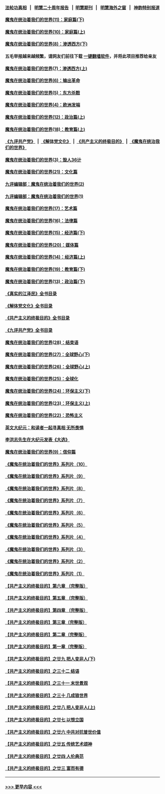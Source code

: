 #### [法轮功真相](https://github.com/gfw-breaker/truth/blob/master/README.md?t=0) &nbsp;&nbsp;|&nbsp;&nbsp; [明慧二十周年报告](https://github.com/gfw-breaker/mh-reports/blob/master/README.md?t=0) &nbsp;&nbsp;|&nbsp;&nbsp;[明慧期刊](https://github.com/gfw-breaker/mh-qikan) &nbsp;&nbsp;|&nbsp;&nbsp; [明慧海外之窗](https://github.com/gfw-breaker/mh-news/blob/master/README.md?t=0) &nbsp;&nbsp;|&nbsp;&nbsp; [神韵特别报道](https://github.com/gfw-breaker/mh-news/blob/master/shenyun.md?t=0)
#### [魔鬼在统治着我们的世界(11)：家庭篇(下)](../pages/nsc422/n10440961.md?t=11201950) 
#### [魔鬼在统治着我们的世界(10)：家庭篇(上)](../pages/nsc422/n10435448.md?t=11201950) 
#### [魔鬼在统治着我们的世界(8)：渗透西方(下)](../pages/nsc422/n10429603.md?t=11201950) 
#### 五毛举报越来越频繁，请网友们前往下载 [一键翻墙软件](https://github.com/gfw-breaker/ssr-accounts)，并将此项目推荐给亲友
#### [魔鬼在统治着我们的世界(7)：渗透西方(上)](../pages/nsc422/n10426013.md?t=11201950) 
#### [魔鬼在统治着我们的世界(6)：输出革命](../pages/nsc422/n10421536.md?t=11201950) 
#### [魔鬼在统治着我们的世界(5)：东方杀戮](../pages/nsc422/n10417707.md?t=11201950) 
#### [魔鬼在统治着我们的世界(4)：欧洲发端](../pages/nsc422/n10414890.md?t=11201950) 
#### [魔鬼在统治着我们的世界(12)：政治篇(上)](../pages/nsc422/n10444576.md?t=11201950) 
#### [魔鬼在统治着我们的世界(18)：教育篇(上)](../pages/nsc422/n10526970.md?t=11201950) 
#### [《九评共产党》](https://github.com/begood0513/9ping.md/blob/master/README.md) &nbsp;|&nbsp; [《解体党文化》](../../../../jtdwh.md/blob/master/README.md)  &nbsp;|&nbsp; [《共产主义的终极目的》](../../../../gczydzjmd.md/blob/master/README.md) &nbsp;|&nbsp; [《魔鬼在统治我们的世界》](../../../../mgztzwmdsj.md/blob/master/README.md) 
#### [魔鬼在统治着我们的世界(3)：毁人36计](../pages/nsc422/n10411583.md?t=11201950) 
#### [魔鬼在统治着我们的世界(21)：文化篇](../pages/nsc422/n10597706.md?t=11201950) 
#### [九评编辑部：魔鬼在统治着我们的世界(2)](../pages/nsc422/n10410036.md?t=11201950) 
#### [九评编辑部：魔鬼在统治着我们的世界(1)](../pages/nsc422/n10406825.md?t=11201950) 
#### [魔鬼在统治着我们的世界(17)：艺术篇](../pages/nsc422/n10499093.md?t=11201950) 
#### [魔鬼在统治着我们的世界(16)：法律篇](../pages/nsc422/n10485969.md?t=11201950) 
#### [魔鬼在统治着我们的世界(15)：经济篇(下)](../pages/nsc422/n10469975.md?t=11201950) 
#### [魔鬼在统治着我们的世界(20)：媒体篇](../pages/nsc422/n10586579.md?t=11201950) 
#### [魔鬼在统治着我们的世界(14)：经济篇(上)](../pages/nsc422/n10457370.md?t=11201950) 
#### [魔鬼在统治着我们的世界(19)：教育篇(下)](../pages/nsc422/n10564808.md?t=11201950) 
#### [魔鬼在统治着我们的世界(13)：政治篇(下)](../pages/nsc422/n10448270.md?t=11201950) 
#### [《真实的江泽民》全书目录](../pages/nsc422/n13721399.md?t=11201950) 
#### [《解体党文化》全书目录](../pages/nsc422/n13721157.md?t=11201950) 
#### [《共产主义的终极目的》全书目录](../pages/nsc422/n13721048.md?t=11201950) 
#### [《九评共产党》全书目录](../pages/nsc422/n13708085.md?t=11201950) 
#### [魔鬼在统治着我们的世界(28)：结束语](../pages/nsc422/n10936246.md?t=11201950) 
#### [魔鬼在统治着我们的世界(27)：全球野心(下)](../pages/nsc422/n10928319.md?t=11201950) 
#### [魔鬼在统治着我们的世界(26)：全球野心(上)](../pages/nsc422/n10900318.md?t=11201950) 
#### [魔鬼在统治着我们的世界(25)：全球化](../pages/nsc422/n10788205.md?t=11201950) 
#### [魔鬼在统治着我们的世界(24)：环保主义(下)](../pages/nsc422/n10695307.md?t=11201950) 
#### [魔鬼在统治着我们的世界(23)：环保主义(上)](../pages/nsc422/n10688613.md?t=11201950) 
#### [魔鬼在统治着我们的世界(22)：恐怖主义](../pages/nsc422/n10614727.md?t=11201950) 
#### [英文大纪元：和读者一起寻真相 无所畏惧](../pages/nsc422/n12542027.md?t=11201950) 
#### [李洪志先生在大纪元发表《大选》](../pages/nsc422/n12534746.md?t=11201950) 
#### [魔鬼在统治着我们的世界(9)：信仰篇](../pages/nsc422/n10432159.md?t=11201950) 
#### [《魔鬼在统治着我们的世界》系列片（10）](../pages/nsc422/n12292670.md?t=11201950) 
#### [《魔鬼在统治着我们的世界》系列片（9）](../pages/nsc422/n12290859.md?t=11201950) 
#### [《魔鬼在统治着我们的世界》系列片（8）](../pages/nsc422/n12287445.md?t=11201950) 
#### [《魔鬼在统治着我们的世界》系列片（7）](../pages/nsc422/n12283425.md?t=11201950) 
#### [《魔鬼在统治着我们的世界》系列片（6）](../pages/nsc422/n12282314.md?t=11201950) 
#### [《魔鬼在统治着我们的世界》系列片（5）](../pages/nsc422/n12281419.md?t=11201950) 
#### [《魔鬼在统治着我们的世界》系列片（4）](../pages/nsc422/n12274024.md?t=11201950) 
#### [《魔鬼在统治着我们的世界》系列片（3）](../pages/nsc422/n12271322.md?t=11201950) 
#### [《魔鬼在统治着我们的世界》系列片（2）](../pages/nsc422/n12269049.md?t=11201950) 
#### [《魔鬼在统治着我们的世界》系列片（1）](../pages/nsc422/n12267575.md?t=11201950) 
#### [【共产主义的终极目的】第六章 （完整版）](../pages/nsc422/n11428913.md?t=11201950) 
#### [【共产主义的终极目的】第五章 （完整版）](../pages/nsc422/n11428912.md?t=11201950) 
#### [【共产主义的终极目的】第四章 （完整版）](../pages/nsc422/n11428907.md?t=11201950) 
#### [【共产主义的终极目的】第三章（完整版）](../pages/nsc422/n11428848.md?t=11201950) 
#### [【共产主义的终极目的】第二章（完整版）](../pages/nsc422/n11428831.md?t=11201950) 
#### [【共产主义的终极目的】第一章（完整版）](../pages/nsc422/n11417651.md?t=11201950) 
#### [【共产主义的终极目的】之廿九 把人变非人(下)](../pages/nsc422/n11344140.md?t=11201950) 
#### [【共产主义的终极目的】之三十二 结语](../pages/nsc422/n11360535.md?t=11201950) 
#### [【共产主义的终极目的】之三十一 末世景观](../pages/nsc422/n11351129.md?t=11201950) 
#### [【共产主义的终极目的】之三十 几成狼世界](../pages/nsc422/n11348280.md?t=11201950) 
#### [【共产主义的终极目的】之廿八 把人变非人(上)](../pages/nsc422/n11340492.md?t=11201950) 
#### [【共产主义的终极目的】之廿七 以恨立国](../pages/nsc422/n11336944.md?t=11201950) 
#### [【共产主义的终极目的】之廿六 中共对抗普世价值](../pages/nsc422/n11324785.md?t=11201950) 
#### [【共产主义的终极目的】之廿五 传统艺术颂神](../pages/nsc422/n11296396.md?t=11201950) 
#### [【共产主义的终极目的】之廿四 人伦典范](../pages/nsc422/n11296397.md?t=11201950) 
#### [【共产主义的终极目的】之廿三 富而有德](../pages/nsc422/n11283598.md?t=11201950) 

----
#### [ >>> 更早内容 <<< ](../indexes/nsc422-earlier.md)
